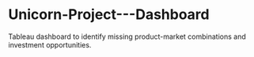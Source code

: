 # Unicorn-Project---Dashboard
Tableau dashboard to identify missing product-market combinations and investment opportunities.
